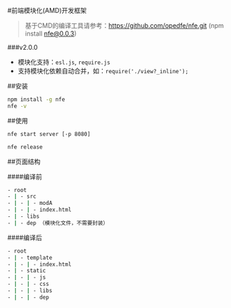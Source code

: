 
#前端模块化(AMD)开发框架

>基于CMD的编译工具请参考：https://github.com/opedfe/nfe.git (npm install nfe@0.0.3)

###v2.0.0
 - 模块化支持：`esl.js`, `require.js`
 - 支持模块化依赖自动合并，如：`require('./view?_inline');`

##安装
```sh
npm install -g nfe
nfe -v
```

##使用

```sh
nfe start server [-p 8080]
```

```sh
nfe release
```

##页面结构

####编译前
```sh
- root
- | - src
- | - | - modA
- | - | - index.html
- | - libs
- | - dep （模块化文件，不需要封装）
```

####编译后
```sh
- root
- | - template
- | - | - index.html
- | - static
- | - | - js
- | - | - css
- | - | - libs
- | - | - dep
```
